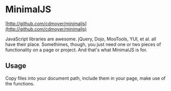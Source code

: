 MinimalJS
==========

[http://github.com/cdmoyer/minimaljs](http://github.com/cdmoyer/minimaljs)

JavaScript libraries are awesome.  jQuery, Dojo, MooTools, YUI, et al. all
have their place.  Somethimes, though, you just need one or two pieces of 
functionality on a page or project.  And that's what MinimalJS is for.

Usage
-----

Copy files into your document path, include them in your page, make use of the functions.
